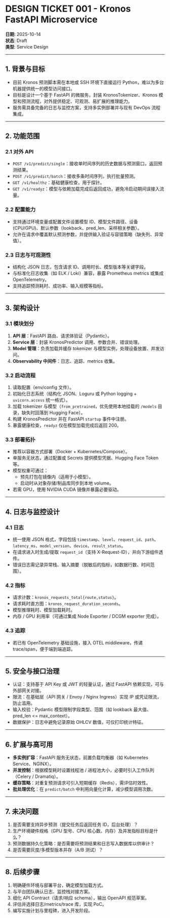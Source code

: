 # DESIGN TICKET 001 - Kronos FastAPI Microservice

**日期**: 2025-10-14  
**状态**: Draft  
**类型**: Service Design

---

## 1. 背景与目标

- 目前 Kronos 预测脚本需在本地或 SSH 环境下直接运行 Python，难以为多台机器提供统一的模型访问接口。
- 目标是设计一个基于 FastAPI 的微服务，封装 KronosTokenizer、Kronos 模型和预测流程，对外提供稳定、可观测、易扩展的推理能力。
- 服务需具备完备的日志与监控方案，支持多实例部署并与现有 DevOps 流程集成。

---

## 2. 功能范围

### 2.1 对外 API
- `POST /v1/predict/single`：接收单时间序列的历史数据与预测窗口，返回预测结果。
- `POST /v1/predict/batch`：接收多条时间序列，执行批量预测。
- `GET /v1/healthz`：基础健康检查，用于探针。
- `GET /v1/readyz`：模型与依赖加载完成后返回成功，避免冷启动期间误接入流量。

### 2.2 配置能力
- 支持通过环境变量或配置文件设置模型 ID、模型文件路径、设备 (CPU/GPU)、默认参数（lookback、pred_len、采样相关参数）。
- 允许在请求中覆盖默认预测参数，并提供输入验证与容错策略（缺失列、异常值）。

### 2.3 日志与可观测性
- 结构化 JSON 日志，包含请求 ID、调用时长、模型版本等关键字段。
- 与标准化日志收集（如 ELK / Loki）兼容，暴露 Prometheus metrics 或集成 OpenTelemetry。
- 支持追踪预测耗时、成功率、输入规模等指标。

---

## 3. 架构设计

### 3.1 模块划分
1. **API 层**：FastAPI 路由、请求体验证（Pydantic）。
2. **Service 层**：封装 KronosPredictor 调用、参数合并、错误处理。
3. **Model 管理**：负责加载并缓存 tokenizer 与模型实例，处理设备放置、并发访问。
4. **Observability 中间件**：日志、追踪、metrics 收集。

### 3.2 启动流程
1. 读取配置（env/config 文件）。
2. 初始化日志系统（结构化 JSON、Loguru 或 Python logging + `uvicorn.access` 统一格式）。
3. 加载 tokenizer 与模型（`from_pretrained`，优先使用本地挂载的 `/models` 目录，缺失时回落到 Hugging Face）。
4. 构建 KronosPredictor 并在 FastAPI `startup` 事件中注册。
5. 暴露健康检查，`readyz` 仅在模型加载完成后返回 200。

### 3.3 部署拓扑
- 推荐以容器方式部署（Docker + Kubernetes/Compose）。
- 单服务无状态，通过配置或 Secrets 提供模型凭据、Hugging Face Token 等。
- 模型权重可通过：
  - 预先打包在镜像内（适用于小模型）。
  - 启动时从对象存储/制品库同步到本地 volume。
- 若需 GPU，使用 NVIDIA CUDA 镜像并暴露必要驱动。

---

## 4. 日志与监控设计

### 4.1 日志
- 统一使用 JSON 格式，字段包括 `timestamp`、`level`、`request_id`、`path`、`latency_ms`、`model_version`、`device`、`result_status`。
- 在请求进入时生成/提取 `request_id`（支持 X-Request-ID），并向下游组件透传。
- 错误日志需记录异常栈、输入摘要（脱敏后的指标，如数据行数、时间范围）。

### 4.2 指标
- 请求计数：`kronos_requests_total{route,status}`。
- 请求耗时直方图：`kronos_request_duration_seconds`。
- 模型推理耗时、模型加载耗时。
- 内存 / GPU 利用率（可通过集成 Node Exporter / DCGM exporter 完成）。

### 4.3 追踪
- 若已有 OpenTelemetry 基础设施，接入 OTEL middleware，传递 trace/span，便于端到端追踪。

---

## 5. 安全与接口治理

- 认证：支持基于 API Key 或 JWT 的轻量认证，通过 FastAPI 依赖实现，可与外部网关对接。
- 限流：在基础层（API 网关 / Envoy / Nginx Ingress）实现 IP 或凭证限流，防止滥用。
- 输入校验：Pydantic 模型限制字段类型、范围（如 lookback 最大值、pred_len <= max_context）。
- 数据保护：日志中避免记录原始 OHLCV 数值，可仅打印统计特征。

---

## 6. 扩展与高可用

- **多实例扩容**：FastAPI 服务无状态，前置负载均衡器（如 Kubernetes Service、NGINX）。
- **并发控制**：根据模型耗时设置线程池 / 进程池大小，必要时引入工作队列（Celery / Dramatiq）。
- **缓存策略**：对重复预测请求可引入短期缓存（Redis），需评估时效性。
- **批处理优化**：在 `predict/batch` 中利用向量化计算，减少模型调用次数。

---

## 7. 未决问题

1. 是否需要支持异步预测（提交任务后返回任务 ID，后台处理）？
2. 生产环境硬件规格（GPU 型号、CPU 核心数、内存）及并发指标目标是什么？
3. 预测数据持久化策略：是否需要将预测结果和日志写入数据库以供审计？
4. 是否需要灰度/多模型版本并存（A/B 测试）？

---

## 8. 后续步骤

1. 明确硬件环境与部署平台，确定模型加载方式。
2. 与平台团队确认日志、监控栈对接方案。
3. 细化 API Contract（请求/响应 schema），输出 OpenAPI 规范草案。
4. 评估并选择日志/metrics/trace 库，实现 PoC。
5. 编写实施计划与里程碑，进入开发阶段。
